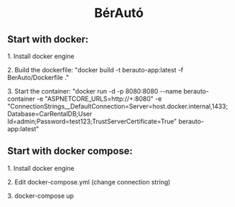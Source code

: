 <h1 align="center" id="title">BérAutó</h1>

<h2>Start with docker:</h2>

<p>1. Install docker engine</p>
<p>2. Build the dockerfile: "docker build -t berauto-app:latest -f BerAuto/Dockerfile ."</p>
<p>3. Start the container: "docker run -d -p 8080:8080 --name berauto-container -e "ASPNETCORE_URLS=http://+:8080" -e "ConnectionStrings__DefaultConnection=Server=host.docker.internal,1433;Database=CarRentalDB;User Id=admin;Password=test123;TrustServerCertificate=True" berauto-app:latest"</p>

<h2>Start with docker compose:</h2>
<p>1. Install docker engine</p>

<p>2. Edit docker-compose.yml (change connection string)</p>

<p>3. docker-compose up</p>
